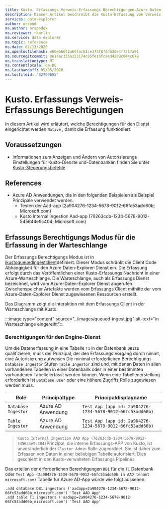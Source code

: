 ```yaml
---
title: Kusto. Erfassungs Verweis-Erfassungs Berechtigungen-Azure Daten-Explorer
description: Dieser Artikel beschreibt die Kusto-Erfassung von Verweis Erfassungs Berechtigungen in Azure Daten-Explorer.
services: data-explorer
author: orspod
ms.author: orspodek
ms.reviewer: rkarlin
ms.service: data-explorer
ms.topic: reference
ms.date: 02/13/2020
ms.openlocfilehash: e60eb6642a66fac81ce373f8f4d62de4f7217a91
ms.sourcegitcommit: 061eac135a123174c85fe1afca4d4208c044c678
ms.translationtype: MT
ms.contentlocale: de-DE
ms.lasthandoff: 05/05/2020
ms.locfileid: "82799695"
---
```

# <a name="kustoingest-reference---ingestion-permissions"></a>Kusto. Erfassungs Verweis-Erfassungs Berechtigungen

In diesem Artikel wird erläutert, welche Berechtigungen für den Dienst eingerichtet werden `Native` , damit die Erfassung funktioniert.

## <a name="prerequisites"></a>Voraussetzungen

* Informationen zum Anzeigen und Ändern von Autorisierungs Einstellungen für Kusto-Dienste und-Datenbanken finden Sie unter [Kusto-Steuerungsbefehle](../../management/security-roles.md).

## <a name="references"></a>References

* Azure AD Anwendungen, die in den folgenden Beispielen als Beispiel Prinzipale verwendet werden.
    * Testen der Aad-app (2a904276-1234-5678-9012-66fc53add60b; Microsoft.com)
    * Kusto Internal Ingestion Aad-app (76263cdb-1234-5678-9012-545644e9c404; Microsoft.com)

## <a name="ingestion-permission-mode-for-queued-ingestion"></a>Erfassungs Berechtigungs Modus für die Erfassung in der Warteschlange

Der Erfassungs Berechtigungs Modus ist in [ikustoqueuedingestclient](kusto-ingest-client-reference.md#interface-ikustoqueuedingestclient)definiert. Dieser Modus schränkt die Client Code Abhängigkeit für den Azure Daten-Explorer-Dienst ein. Die Erfassung erfolgt durch das Veröffentlichen einer Kusto-Erfassungs Nachricht in einer Azure-Warteschlange. Die Warteschlange, auch als Erfassungs Dienst bezeichnet, wird vom Azure-Daten-Explorer Dienst abgerufen. Zwischenspeicher Artefakte werden vom Erfassungs Client mithilfe der vom Azure-Daten-Explorer Dienst zugewiesenen Ressourcen erstellt.

Das Diagramm zeigt die Interaktion mit dem Erfassungs Client in der Warteschlange mit Kusto.

:::image type="content" source="../images/queued-ingest.jpg" alt-text="in Warteschlange eingereiht":::

### <a name="permissions-on-the-engine-service"></a>Berechtigungen für den Engine-Dienst

Um die Datenerfassung in eine Tabelle `T1` in der Datenbank `DB1`zu qualifizieren, muss der Prinzipal, der den Erfassungs Vorgang durch nimmt, eine Autorisierung aufweisen
Die minimal erforderlichen Berechtigungs `Database Ingestor` Stufen `Table Ingestor` sind und, mit denen Daten in allen vorhandenen Tabellen in einer Datenbank oder in einer bestimmten vorhandenen Tabelle erfasst werden können.
Wenn eine Tabellenerstellung erforderlich ist `Database User` oder eine höhere Zugriffs Rolle zugewiesen werden muss.


|Role                 |Principaltype        |Principaldisplayname
|---------------------|---------------------|------------
|`Database Ingestor`  |Azure AD Anwendung |`Test App (app id: 2a904276-1234-5678-9012-66fc53add60b)`
|`Table Ingestor`     |Azure AD Anwendung |`Test App (app id: 2a904276-1234-5678-9012-66fc53add60b)`

>`Kusto Internal Ingestion AAD App (76263cdb-1234-5678-9012-545644e9c404)`Prinzipal, die interne Erfassungs-APP von Kusto, ist unveränderlich der `Cluster Admin` Rolle zugeordnet. Sie ist daher zum Erfassen von Daten in einer beliebigen Tabelle autorisiert. Dies geschieht in den Kusto-verwalteten Erfassungs Pipelines.

Das erteilen der erforderlichen Berechtigungen `DB1` für die `T1` Datenbank oder `Test App (2a904276-1234-5678-9012-66fc53add60b in AAD tenant microsoft.com)` Tabelle für Azure AD-App würde wie folgt aussehen:

```kusto
.add database DB1 ingestors ('aadapp=2a904276-1234-5678-9012-66fc53add60b;microsoft.com') 'Test AAD App'
.add table T1 ingestors ('aadapp=2a904276-1234-5678-9012-66fc53add60b;microsoft.com') 'Test AAD App'
```
